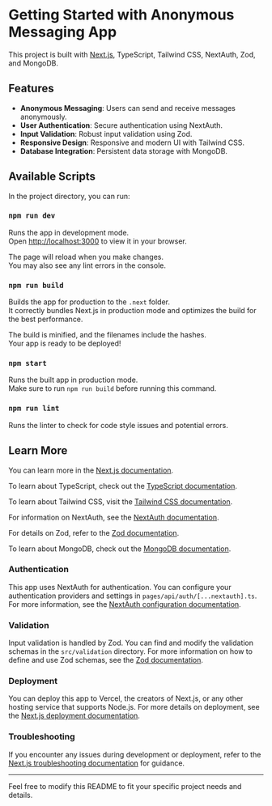# Getting Started with Anonymous Messaging App

This project is built with [Next.js](https://nextjs.org/), TypeScript, Tailwind CSS, NextAuth, Zod, and MongoDB.

## Features

- **Anonymous Messaging**: Users can send and receive messages anonymously.
- **User Authentication**: Secure authentication using NextAuth.
- **Input Validation**: Robust input validation using Zod.
- **Responsive Design**: Responsive and modern UI with Tailwind CSS.
- **Database Integration**: Persistent data storage with MongoDB.

## Available Scripts

In the project directory, you can run:

### `npm run dev`

Runs the app in development mode.\
Open [http://localhost:3000](http://localhost:3000) to view it in your browser.

The page will reload when you make changes.\
You may also see any lint errors in the console.

### `npm run build`

Builds the app for production to the `.next` folder.\
It correctly bundles Next.js in production mode and optimizes the build for the best performance.

The build is minified, and the filenames include the hashes.\
Your app is ready to be deployed!

### `npm start`

Runs the built app in production mode.\
Make sure to run `npm run build` before running this command.

### `npm run lint`

Runs the linter to check for code style issues and potential errors.

## Learn More

You can learn more in the [Next.js documentation](https://nextjs.org/docs).

To learn about TypeScript, check out the [TypeScript documentation](https://www.typescriptlang.org/docs/).

To learn about Tailwind CSS, visit the [Tailwind CSS documentation](https://tailwindcss.com/docs).

For information on NextAuth, see the [NextAuth documentation](https://next-auth.js.org/getting-started/introduction).

For details on Zod, refer to the [Zod documentation](https://zod.dev/).

To learn about MongoDB, check out the [MongoDB documentation](https://docs.mongodb.com/).

### Authentication

This app uses NextAuth for authentication. You can configure your authentication providers and settings in `pages/api/auth/[...nextauth].ts`. For more information, see the [NextAuth configuration documentation](https://next-auth.js.org/configuration/options).

### Validation

Input validation is handled by Zod. You can find and modify the validation schemas in the `src/validation` directory. For more information on how to define and use Zod schemas, see the [Zod documentation](https://zod.dev/).

### Deployment

You can deploy this app to Vercel, the creators of Next.js, or any other hosting service that supports Node.js. For more details on deployment, see the [Next.js deployment documentation](https://nextjs.org/docs/deployment).

### Troubleshooting

If you encounter any issues during development or deployment, refer to the [Next.js troubleshooting documentation](https://nextjs.org/docs/messages) for guidance.

---

Feel free to modify this README to fit your specific project needs and details.
